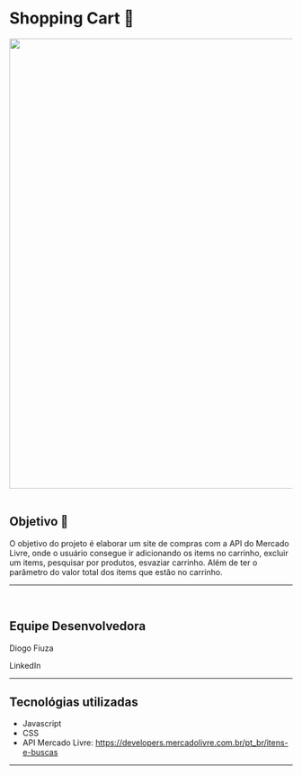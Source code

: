# Shopping Cart 🛒
<!-- This site was used to transform the video into this gif -->
<img width="800" src="https://j.gifs.com/Og5DMG.gif"></img>
<br/>
<br/>

## Objetivo 🎯

O objetivo do projeto é elaborar um site de compras com a API do Mercado Livre, onde o usuário consegue ir adicionando os items no carrinho, excluir um items, pesquisar por produtos, esvaziar carrinho. Além de ter o parâmetro do valor total dos items que estão no carrinho.

---

<br/>

## Equipe Desenvolvedora

Diogo Fiuza

<a src="https://www.linkedin.com/in/diogo-fiuza/">LinkedIn</a>


---

## Tecnológias utilizadas

- Javascript
- CSS
- API Mercado Livre: https://developers.mercadolivre.com.br/pt_br/itens-e-buscas 

---

